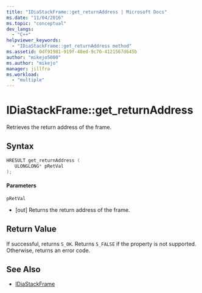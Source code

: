 ```yaml
---
title: "IDiaStackFrame::get_returnAddress | Microsoft Docs"
ms.date: "11/04/2016"
ms.topic: "conceptual"
dev_langs:
  - "C++"
helpviewer_keywords:
  - "IDiaStackFrame::get_returnAddress method"
ms.assetid: 0df91981-919f-48ed-9c70-4121567d645b
author: "mikejo5000"
ms.author: "mikejo"
manager: jillfra
ms.workload:
  - "multiple"
---
```

# IDiaStackFrame::get_returnAddress
Retrieves the return address of the frame.

## Syntax

```C++
HRESULT get_returnAddress ( 
   ULONGLONG* pRetVal
);
```

#### Parameters
 `pRetVal`
- [out] Returns the return address of the frame.

## Return Value
 If successful, returns `S_OK`. Returns `S_FALSE` if the property is not supported. Otherwise, returns an error code.

## See Also
- [IDiaStackFrame](../../debugger/debug-interface-access/idiastackframe.md)